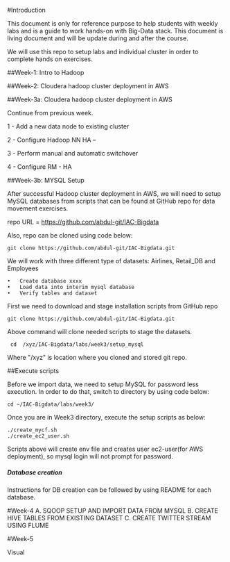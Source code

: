 #Introduction


This document is only for reference purpose to help students with weekly labs and is a guide to work hands-on with Big-Data stack.  This document is living document and will be update during and after the course.

We will use this repo to setup labs and individual cluster in order to complete hands on exercises.

##Week-1: Intro to Hadoop 

##Week-2: Cloudera hadoop cluster deployment in AWS

##Week-3a: Cloudera hadoop cluster deployment in AWS

Continue from previous week.

1 -	Add a new data node to existing cluster

2 -	Configure Hadoop NN HA –

3 -	Perform manual and automatic switchover

4 - 	Configure RM - HA

##Week-3b: MYSQL Setup

After successful Hadoop cluster deployment in AWS, we will need to setup MySQL databases from scripts that can be found at GitHub repo for data movement exercises.


repo URL = https://github.com/abdul-git/IAC-Bigdata

Also, repo can be cloned using code below:

```shell
git clone https://github.com/abdul-git/IAC-Bigdata.git
```





We will work with three different type of datasets: Airlines, Retail_DB and Employees

```shell
•	Create database xxxx
•	Load data into interim mysql database
•	Verify tables and dataset
```

First we need to download and stage installation scripts from GitHub repo

```shell
git clone https://github.com/abdul-git/IAC-Bigdata.git
```


Above command will clone needed scripts to stage the datasets.
```shell
 cd  /xyz/IAC-Bigdata/labs/week3/setup_mysql
```

Where "/xyz" is location where you cloned and stored git repo.

##Execute scripts

Before we import data, we need to setup MySQL for password less execution. In order to do that, switch to directory by using code below:

```shell
cd ~/IAC-Bigdata/labs/week3/
```

Once you are in Week3 directory, execute the setup scripts as below:

```shell
./create_mycf.sh
./create_ec2_user.sh
```

Scripts above will create env file and creates user ec2-user(for AWS deployment), so mysql login will not prompt for password.

##### Database creation

Instructions for DB creation can be followed by using README for each database.


#Week-4
A.	 SQOOP SETUP AND IMPORT DATA FROM MYSQL
B.	CREATE HIVE TABLES FROM EXISTING DATASET
C.	CREATE TWITTER STREAM USING FLUME 

#Week-5

Visual




